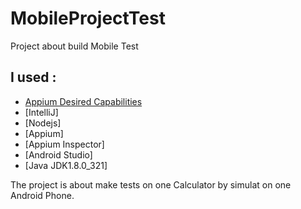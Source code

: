 # MobileProjectTest
Project about build Mobile Test
## I used :
 * [Appium Desired Capabilities](https://github.com/appium/appium/blob/master/docs/en/writing-running-appium/caps.md)
 * [IntelliJ]
 * [Nodejs]
 * [Appium]
 * [Appium Inspector]
 * [Android Studio]
 * [Java JDK1.8.0_321]
 
 The project is about make tests on one Calculator by simulat on one Android Phone.
  
